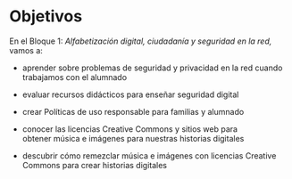 # Objetivos

En el Bloque 1: _Alfabetización digital, ciudadanía y seguridad en la red,_ vamos a:

*   aprender sobre problemas de seguridad y privacidad en la red cuando trabajamos con el alumnado

*   evaluar recursos didácticos para enseñar seguridad digital
*   crear Políticas de uso responsable para familias y alumnado
    
*   conocer las licencias Creative Commons y sitios web para obtener música e imágenes para nuestras historias digitales
*   descubrir cómo remezclar música e imágenes con licencias Creative Commons para crear historias digitales